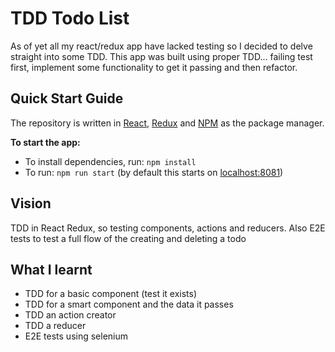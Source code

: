 # TDD Todo List

As of yet all my react/redux app have lacked testing so I decided to delve straight into some TDD.  This app was built using proper TDD... failing test first, implement some functionality to get it passing and then refactor.

## Quick Start Guide

The repository is written in [React](https://reactjs.org/), [Redux](https://redux.js.org/) and [NPM](https://www.npmjs.com/) as the package manager.

**To start the app:**
- To install dependencies, run: `npm install`
- To run: `npm run start` (by default this starts on [localhost:8081](localhost:8081))

## Vision

TDD in React Redux, so testing components, actions and reducers.  Also E2E tests to test a full flow of the creating and deleting a todo

## What I learnt

* TDD for a basic component (test it exists)
* TDD for a smart component and the data it passes
* TDD an action creator
* TDD a reducer
* E2E tests using selenium